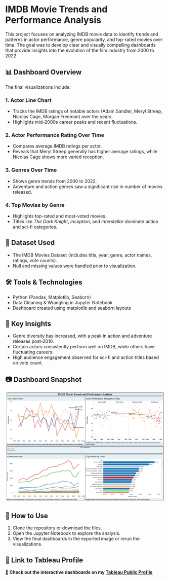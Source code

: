 # IMDB Movie Trends and Performance Analysis

This project focuses on analyzing IMDB movie data to identify trends and patterns in actor performance, genre popularity, and top-rated movies over time. The goal was to develop clear and visually compelling dashboards that provide insights into the evolution of the film industry from 2000 to 2022.

## 📊 Dashboard Overview

The final visualizations include:

### 1. Actor Line Chart
- Tracks the IMDB ratings of notable actors (Adam Sandler, Meryl Streep, Nicolas Cage, Morgan Freeman) over the years.
- Highlights mid-2000s career peaks and recent fluctuations.

### 2. Actor Performance Rating Over Time
- Compares average IMDB ratings per actor.
- Reveals that Meryl Streep generally has higher average ratings, while Nicolas Cage shows more varied reception.

### 3. Genres Over Time
- Shows genre trends from 2000 to 2022.
- Adventure and action genres saw a significant rise in number of movies released.

### 4. Top Movies by Genre
- Highlights top-rated and most-voted movies.
- Titles like *The Dark Knight*, *Inception*, and *Interstellar* dominate action and sci-fi categories.

## 📁 Dataset Used
- The IMDB Movies Dataset (includes title, year, genre, actor names, ratings, vote counts).
- Null and missing values were handled prior to visualization.

## 🛠️ Tools & Technologies
- Python (Pandas, Matplotlib, Seaborn)
- Data Cleaning & Wrangling in Jupyter Notebook
- Dashboard created using matplotlib and seaborn layouts

## 📌 Key Insights
- Genre diversity has increased, with a peak in action and adventure releases post-2010.
- Certain actors consistently perform well on IMDB, while others have fluctuating careers.
- High audience engagement observed for sci-fi and action titles based on vote count.

## 📷 Dashboard Snapshot

![IMDB Movie Dashboard](https://github.com/SoumyaShahh/Movie-Trends-Analysis/blob/main/IMDB%20Movie%20Trends%20and%20Performance%20Analysis.png)

## 📎 How to Use
1. Clone the repository or download the files.
2. Open the Jupyter Notebook to explore the analysis.
3. View the final dashboards in the exported image or rerun the visualizations.

## 📎 Link to Tableau Profile

🔗 **Check out the interactive dashboards on my [Tableau Public Profile](https://public.tableau.com/app/profile/soumya.shah6876/viz/IMDBMovieTrendsandPerformanceAnalysis/IMDBMovieTrendsandPerformanceAnalysis)**  

